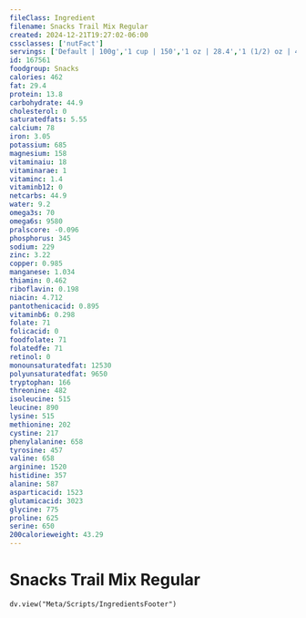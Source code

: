 ```yaml
---
fileClass: Ingredient
filename: Snacks Trail Mix Regular
created: 2024-12-21T19:27:02-06:00
cssclasses: ['nutFact']
servings: ['Default | 100g','1 cup | 150','1 oz | 28.4','1 (1/2) oz | 42']
id: 167561
foodgroup: Snacks
calories: 462
fat: 29.4
protein: 13.8
carbohydrate: 44.9
cholesterol: 0
saturatedfats: 5.55
calcium: 78
iron: 3.05
potassium: 685
magnesium: 158
vitaminaiu: 18
vitaminarae: 1
vitaminc: 1.4
vitaminb12: 0
netcarbs: 44.9
water: 9.2
omega3s: 70
omega6s: 9580
pralscore: -0.096
phosphorus: 345
sodium: 229
zinc: 3.22
copper: 0.985
manganese: 1.034
thiamin: 0.462
riboflavin: 0.198
niacin: 4.712
pantothenicacid: 0.895
vitaminb6: 0.298
folate: 71
folicacid: 0
foodfolate: 71
folatedfe: 71
retinol: 0
monounsaturatedfat: 12530
polyunsaturatedfat: 9650
tryptophan: 166
threonine: 482
isoleucine: 515
leucine: 890
lysine: 515
methionine: 202
cystine: 217
phenylalanine: 658
tyrosine: 457
valine: 658
arginine: 1520
histidine: 357
alanine: 587
asparticacid: 1523
glutamicacid: 3023
glycine: 775
proline: 625
serine: 650
200calorieweight: 43.29
---
```


# Snacks Trail Mix Regular

```dataviewjs
dv.view("Meta/Scripts/IngredientsFooter")
```